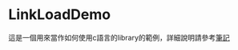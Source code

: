 # LinkLoadDemo

這是一個用來當作如何使用c語言的library的範例，詳細說明請參考[筆記](https://gama79530.github.io/2_StudyNote/LinkLoadDemo/index.html)